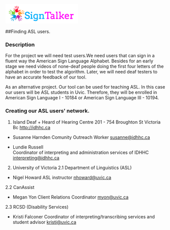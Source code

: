 ![Alt text](images/signtalkerlogo.png)

##Finding ASL users.

### Description
For the project we will need test users.We need users that can sign in a fluent way the American Sign Language Alphabet. Besides for an early stage we need videos of none-deaf people doing the first four letters of the alphabet in order to test the algorithm. Later, we will need deaf testers to have an accurate feedback of our tool.

As an alternative project. Our tool can be used for teaching ASL. In this case our users will be ASL students in Uvic. Therefore, they will be enrolled in American Sign Language I - 10184 or American Sign Language III - 10194.


### Creating our ASL users' network.
1. Island Deaf + Heard of Hearing Centre
  201 - 754 Broughton St Victoria Bc
  http://idhhc.ca

  - Susanne Harnden
    Comunity Outreach Worker 
    susanne@idhhc.ca

  - Lundie Russell  
    Coordinator of interpreting and administration services of IDHHC
    interpreting@idhhc.ca

2. University of Victoria
  2.1 Department of Linguistics (ASL)
  - Nigel Howard
    ASL instructor
    nhoward@uvic.ca

  2.2 CanAssist
  - Megan Yon
    Client Relations Coordinator
    myon@uvic.ca

  2.3 RCSD (Disability Services)
  - Kristi Falconer
    Coordinator of interpreting/transcribing services and student advisor
    kristi@uvic.ca
